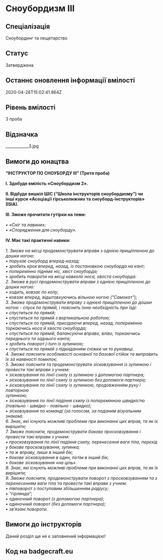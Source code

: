 # Сноубордизм ІІІ

## Спеціалізація

Сноубординг та лещетарство

## Статус

Затверджена

## Останнє оновлення інформації вмілості

2020-04-28T15:02:41.964Z

## Рівень вмілості

3 проба

## Відзначка

____________3.jpg

## Вимоги до юнацтва

<div><b>“ІНСТРУКТОР ПО СНОУБОРДУ ІІІ” (Третя проба)<br><br></b></div><div><b>І. Здобуде вмілість «Сноубордизм 2».<br><br></b></div><div><b>ІІ. Відбуде вишкіл ШІС (“Школа інструкторів сноубордизму”) чи</b></div><div><b>інші курси «Асоціації гірськолижних та сноуборд-інструкторів»</b></div><div><b>(ISIA).<br><br></b></div><div><b>ІІІ. Зможе прочитати гутірки на теми:<br><br></b></div><div><i>• «Сніг та лавини»;</i></div><div><i>• «Спорядження для сноуборду».<br><br></i></div><div><b>IV. Має такі практичні навики:<br><br></b></div><div><i>1. Зможе на місці продемонструвати вправи з однією прищіпленою до дошки ногою:</i></div><div><i>• порухає сноуборд вперед-назад;</i></div><div><i>• зробить крок вперед, назад, із постановкою сноуборда на кант;</i></div><div><i>• поперемінно підніме ніс, хвіст сноуборда;</i></div><div><i>• зробить повороти на місці навколо носа, хвоста сноуборда:</i></div><div><i>2. Зможе в русі продемонструвати вправи з однією прищіпленою до дошки ногою:</i></div><div><i>• ходить, ковзає по колу;</i></div><div><i>• ковзає вперед, відштовхуючись вільною ногою ("Самокат");</i></div><div><i>3. Зможе продемонструвати вправу з однією прищіпленою до дошки ногою - спуск по&nbsp;</i><i>прямій, і пояснить їхню необхідність при їзді:</i></div><div><i>• спуститься по прямій;</i></div><div><i>• спуститься по прямій з вертикальною роботою;</i></div><div><i>• спуститься по прямій, присідаючи вперед, назад, поперемінно торкаючись носа й хвоста сноуборда;</i></div><div><i>• спуститься по прямій, балансуючи вправо, вліво, торкаючись переднього та заднього канта;</i></div><div><i>• зробить поворот j-turn із зупинкою;</i></div><div><i>• спуститься по прямій з підкиданням сніжки чи то рукавиці.</i></div><div><i>4. Зможе пояснити особливості основної та базової стійок та виправить їх за наявності помилок;</i></div><div><i>5. Зможе пояснити та продемонструвати зісковзування із зупинкою і провести такі вправи з учнем:</i></div><div><i>• зісковзування по лінії схилу із зупинкою з допомогою партнера;</i></div><div><i>• зісковзування по лінії схилу із зупинкою без допомоги партнера;</i></div><div><i>• зісковзування по лінії схилу із зупинкою, продовженням руху і повторною</i></div><div><i>зупинкою;</i></div><div><i>• зісковзування по лінії падіння схилу із поперемінною швидкістю (повільно - швидко - повільно - швидко);</i></div><div><i>• зісковзування по команді (за голосом, за поданим візуальним знаком).</i></div><div><i>6. Знає, які існують можливі проблеми при виконанні цих вправ, та як їх вирішити;</i></div><div><i>7. Зможе пояснити, продемонструвати бокове просковзування і провести такі вправи з учнем:</i></div><div><i>• просковзування по лінії падіння схилу, перенесення ваги тіла, перехід у бокове просковзування, зупинка;</i></div><div><i>• та ж вправу, лише в інший бік;</i></div><div><i>• бокове зісковзування в один, потім в інший бік;</i></div><div><i>• бокове зісковзування «на ціль».</i></div><div><i>8. Знає, які існують можливі проблеми при виконанні цих вправ, та як їх вирішити;</i></div><div><i>9. Зможе пояснити, продемонструвати поворот з просковзуванням та з перенесенням ваги тіла та провести такі вправи з учнем:</i></div><div><i>• півповорот з поступовим збільшенням радіусу;</i></div><div><i>• “гірлянда”;</i></div><div><i>• одиночний поворот (з допомогою партнера);</i></div><div><i>• одиночний поворот (без допомоги партнера);</i></div><div><i>• зв'язані повороти.</i></div>

## Вимоги до інструкторів

Даний розділ ще не є заповнений інформацією!

## Код на badgecraft.eu

